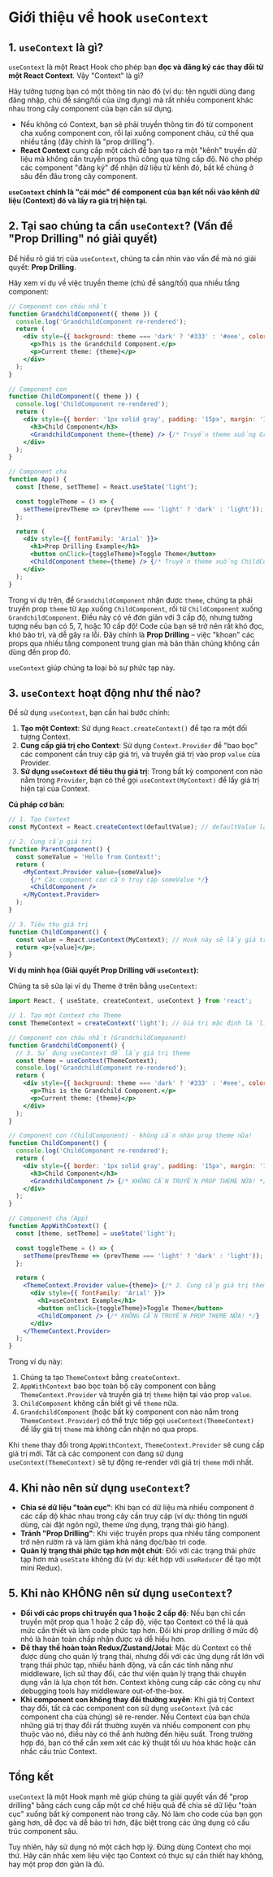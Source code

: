 # Giới thiệu về hook `useContext`

## 1. `useContext` là gì?

`useContext` là một React Hook cho phép bạn **đọc và đăng ký các thay đổi từ một React Context**. Vậy "Context" là gì?

Hãy tưởng tượng bạn có một thông tin nào đó (ví dụ: tên người dùng đang đăng nhập, chủ đề sáng/tối của ứng dụng) mà rất nhiều component khác nhau trong cây component của bạn cần sử dụng.

* Nếu không có Context, bạn sẽ phải truyền thông tin đó từ component cha xuống component con, rồi lại xuống component cháu, cứ thế qua nhiều tầng (đây chính là "prop drilling").
* **React Context** cung cấp một cách để bạn tạo ra một "kênh" truyền dữ liệu mà không cần truyền props thủ công qua từng cấp độ. Nó cho phép các component "đăng ký" để nhận dữ liệu từ kênh đó, bất kể chúng ở sâu đến đâu trong cây component.

**`useContext` chính là "cái móc" để component của bạn kết nối vào kênh dữ liệu (Context) đó và lấy ra giá trị hiện tại.**

## 2. Tại sao chúng ta cần `useContext`? (Vấn đề "Prop Drilling" nó giải quyết)

Để hiểu rõ giá trị của `useContext`, chúng ta cần nhìn vào vấn đề mà nó giải quyết: **Prop Drilling**.

Hãy xem ví dụ về việc truyền theme (chủ đề sáng/tối) qua nhiều tầng component:

```jsx
// Component con cháu nhất
function GrandchildComponent({ theme }) {
  console.log('GrandchildComponent re-rendered');
  return (
    <div style={{ background: theme === 'dark' ? '#333' : '#eee', color: theme === 'dark' ? '#eee' : '#333', padding: '10px' }}>
      <p>This is the Grandchild Component.</p>
      <p>Current theme: {theme}</p>
    </div>
  );
}

// Component con
function ChildComponent({ theme }) {
  console.log('ChildComponent re-rendered');
  return (
    <div style={{ border: '1px solid gray', padding: '15px', margin: '10px' }}>
      <h3>Child Component</h3>
      <GrandchildComponent theme={theme} /> {/* Truyền theme xuống GrandchildComponent */}
    </div>
  );
}

// Component cha
function App() {
  const [theme, setTheme] = React.useState('light');

  const toggleTheme = () => {
    setTheme(prevTheme => (prevTheme === 'light' ? 'dark' : 'light'));
  };

  return (
    <div style={{ fontFamily: 'Arial' }}>
      <h1>Prop Drilling Example</h1>
      <button onClick={toggleTheme}>Toggle Theme</button>
      <ChildComponent theme={theme} /> {/* Truyền theme xuống ChildComponent */}
    </div>
  );
}
```

Trong ví dụ trên, để `GrandchildComponent` nhận được `theme`, chúng ta phải truyền prop `theme` từ `App` xuống `ChildComponent`, rồi từ `ChildComponent` xuống `GrandchildComponent`. Điều này có vẻ đơn giản với 3 cấp độ, nhưng tưởng tượng nếu bạn có 5, 7, hoặc 10 cấp độ! Code của bạn sẽ trở nên rất khó đọc, khó bảo trì, và dễ gây ra lỗi. Đây chính là **Prop Drilling** – việc "khoan" các props qua nhiều tầng component trung gian mà bản thân chúng không cần dùng đến prop đó.

`useContext` giúp chúng ta loại bỏ sự phức tạp này.

## 3. `useContext` hoạt động như thế nào?

Để sử dụng `useContext`, bạn cần hai bước chính:

1. **Tạo một Context**: Sử dụng `React.createContext()` để tạo ra một đối tượng Context.
2. **Cung cấp giá trị cho Context**: Sử dụng `Context.Provider` để "bao bọc" các component cần truy cập giá trị, và truyền giá trị vào prop `value` của Provider.
3. **Sử dụng `useContext` để tiêu thụ giá trị**: Trong bất kỳ component con nào nằm trong `Provider`, bạn có thể gọi `useContext(MyContext)` để lấy giá trị hiện tại của Context.

**Cú pháp cơ bản:**

```jsx
// 1. Tạo Context
const MyContext = React.createContext(defaultValue); // defaultValue là giá trị mặc định nếu không có Provider

// 2. Cung cấp giá trị
function ParentComponent() {
  const someValue = 'Hello from Context!';
  return (
    <MyContext.Provider value={someValue}>
      {/* Các component con cần truy cập someValue */}
      <ChildComponent />
    </MyContext.Provider>
  );
}

// 3. Tiêu thụ giá trị
function ChildComponent() {
  const value = React.useContext(MyContext); // Hook này sẽ lấy giá trị từ Provider gần nhất
  return <p>{value}</p>;
}
```

**Ví dụ minh họa (Giải quyết Prop Drilling với `useContext`):**

Chúng ta sẽ sửa lại ví dụ Theme ở trên bằng `useContext`:

```jsx
import React, { useState, createContext, useContext } from 'react';

// 1. Tạo một Context cho Theme
const ThemeContext = createContext('light'); // Giá trị mặc định là 'light'

// Component con cháu nhất (GrandchildComponent)
function GrandchildComponent() {
  // 3. Sử dụng useContext để lấy giá trị theme
  const theme = useContext(ThemeContext);
  console.log('GrandchildComponent re-rendered');
  return (
    <div style={{ background: theme === 'dark' ? '#333' : '#eee', color: theme === 'dark' ? '#eee' : '#333', padding: '10px' }}>
      <p>This is the Grandchild Component.</p>
      <p>Current theme: {theme}</p>
    </div>
  );
}

// Component con (ChildComponent) - không cần nhận prop theme nữa!
function ChildComponent() {
  console.log('ChildComponent re-rendered');
  return (
    <div style={{ border: '1px solid gray', padding: '15px', margin: '10px' }}>
      <h3>Child Component</h3>
      <GrandchildComponent /> {/* KHÔNG CẦN TRUYỀN PROP THEME NỮA! */}
    </div>
  );
}

// Component cha (App)
function AppWithContext() {
  const [theme, setTheme] = useState('light');

  const toggleTheme = () => {
    setTheme(prevTheme => (prevTheme === 'light' ? 'dark' : 'light'));
  };

  return (
    <ThemeContext.Provider value={theme}> {/* 2. Cung cấp giá trị theme */}
      <div style={{ fontFamily: 'Arial' }}>
        <h1>useContext Example</h1>
        <button onClick={toggleTheme}>Toggle Theme</button>
        <ChildComponent /> {/* KHÔNG CẦN TRUYỀN PROP THEME NỮA! */}
      </div>
    </ThemeContext.Provider>
  );
}
```

Trong ví dụ này:

1. Chúng ta tạo `ThemeContext` bằng `createContext`.
2. `AppWithContext` bao bọc toàn bộ cây component con bằng `ThemeContext.Provider` và truyền giá trị `theme` hiện tại vào prop `value`.
3. `ChildComponent` không cần biết gì về `theme` nữa.
4. `GrandchildComponent` (hoặc bất kỳ component con nào nằm trong `ThemeContext.Provider`) có thể trực tiếp gọi `useContext(ThemeContext)` để lấy giá trị `theme` mà không cần nhận nó qua props.

Khi `theme` thay đổi trong `AppWithContext`, `ThemeContext.Provider` sẽ cung cấp giá trị mới. Tất cả các component con đang sử dụng `useContext(ThemeContext)` sẽ tự động re-render với giá trị `theme` mới nhất.

## 4. Khi nào nên sử dụng `useContext`?

* **Chia sẻ dữ liệu "toàn cục"**: Khi bạn có dữ liệu mà nhiều component ở các cấp độ khác nhau trong cây cần truy cập (ví dụ: thông tin người dùng, cài đặt ngôn ngữ, theme ứng dụng, trạng thái giỏ hàng).
* **Tránh "Prop Drilling"**: Khi việc truyền props qua nhiều tầng component trở nên rườm rà và làm giảm khả năng đọc/bảo trì code.
* **Quản lý trạng thái phức tạp hơn một chút**: Đối với các trạng thái phức tạp hơn mà `useState` không đủ (ví dụ: kết hợp với `useReducer` để tạo một mini Redux).

## 5. Khi nào KHÔNG nên sử dụng `useContext`?

* **Đối với các props chỉ truyền qua 1 hoặc 2 cấp độ**: Nếu bạn chỉ cần truyền một prop qua 1 hoặc 2 cấp độ, việc tạo Context có thể là quá mức cần thiết và làm code phức tạp hơn. Đôi khi prop drilling ở mức độ nhỏ là hoàn toàn chấp nhận được và dễ hiểu hơn.
* **Để thay thế hoàn toàn Redux/Zustand/Jotai**: Mặc dù Context có thể được dùng cho quản lý trạng thái, nhưng đối với các ứng dụng rất lớn với trạng thái phức tạp, nhiều hành động, và cần các tính năng như middleware, lịch sử thay đổi, các thư viện quản lý trạng thái chuyên dụng vẫn là lựa chọn tốt hơn. Context không cung cấp các công cụ như debugging tools hay middleware out-of-the-box.
* **Khi component con không thay đổi thường xuyên**: Khi giá trị Context thay đổi, tất cả các component con sử dụng `useContext` (và các component cha của chúng) sẽ re-render. Nếu Context của bạn chứa những giá trị thay đổi rất thường xuyên và nhiều component con phụ thuộc vào nó, điều này có thể ảnh hưởng đến hiệu suất. Trong trường hợp đó, bạn có thể cần xem xét các kỹ thuật tối ưu hóa khác hoặc cân nhắc cấu trúc Context.

## Tổng kết

`useContext` là một Hook mạnh mẽ giúp chúng ta giải quyết vấn đề "prop drilling" bằng cách cung cấp một cơ chế hiệu quả để chia sẻ dữ liệu "toàn cục" xuống bất kỳ component nào trong cây. Nó làm cho code của bạn gọn gàng hơn, dễ đọc và dễ bảo trì hơn, đặc biệt trong các ứng dụng có cấu trúc component sâu.

Tuy nhiên, hãy sử dụng nó một cách hợp lý. Đừng dùng Context cho mọi thứ. Hãy cân nhắc xem liệu việc tạo Context có thực sự cần thiết hay không, hay một prop đơn giản là đủ.
